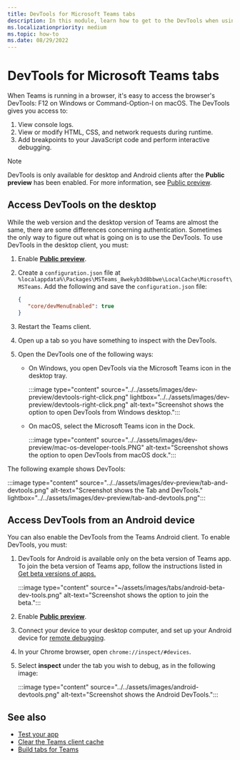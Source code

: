 ```yaml
---
title: DevTools for Microsoft Teams tabs
description: In this module, learn how to get to the DevTools when using the Microsoft Teams Desktop Client and debugging.
ms.localizationpriority: medium
ms.topic: how-to
ms.date: 08/29/2022
---
```


# DevTools for Microsoft Teams tabs

When Teams is running in a browser, it's easy to access the browser's DevTools: F12 on Windows or Command-Option-I on macOS. The DevTools gives you access to:

1. View console logs.
1. View or modify HTML, CSS, and network requests during runtime.
1. Add breakpoints to your JavaScript code and perform interactive debugging.

> [!NOTE]
> DevTools is only available for desktop and Android clients after the **Public preview** has been enabled. For more information, see [Public preview](~/resources/dev-preview/developer-preview-intro.md#desktop-or-web-client).

## Access DevTools on the desktop

While the web version and the desktop version of Teams are almost the same, there are some differences concerning authentication. Sometimes the only way to figure out what is going on is to use the DevTools. To use DevTools in the desktop client, you must:

1. Enable [**Public preview**](../../resources/dev-preview/developer-preview-intro.md#desktop-or-web-client).
1. Create a `configuration.json` file at `%localappdata%\Packages\MSTeams_8wekyb3d8bbwe\LocalCache\Microsoft\MSTeams`. Add the following and save the `configuration.json` file:

   ```json
   {
      "core/devMenuEnabled": true
   }
   ```
1. Restart the Teams client.
1. Open up a tab so you have something to inspect with the DevTools.
1. Open the DevTools one of the following ways:
    * On Windows, you open DevTools via the Microsoft Teams icon in the desktop tray.

      :::image type="content" source="../../assets/images/dev-preview/devtools-right-click.png" lightbox="../../assets/images/dev-preview/devtools-right-click.png" alt-text="Screenshot shows the option to open DevTools from Windows desktop.":::

    * On macOS, select the Microsoft Teams icon in the Dock.

      :::image type="content" source="../../assets/images/dev-preview/mac-os-developer-tools.PNG" alt-text="Screenshot shows the option to open DevTools from macOS dock.":::

The following example shows DevTools:

   :::image type="content" source="../../assets/images/dev-preview/tab-and-devtools.png" alt-text="Screenshot shows the Tab and DevTools." lightbox="../../assets/images/dev-preview/tab-and-devtools.png":::

## Access DevTools from an Android device

You can also enable the DevTools from the Teams Android client. To enable DevTools, you must:

1. DevTools for Android is available only on the beta version of Teams app. To join the beta version of Teams app, follow the instructions listed in [Get beta versions of apps.](https://support.google.com/googleplay/answer/7003180?hl=en#:~:text=Get%20beta%20versions%20of%20apps)

   :::image type="content" source="~/assets/images/tabs/android-beta-dev-tools.png" alt-text="Screenshot shows the option to join the beta.":::
   
1. Enable [**Public preview**](../../resources/dev-preview/developer-preview-intro.md#mobile-client).
1. Connect your device to your desktop computer, and set up your Android device for [remote debugging](https://developers.google.com/web/tools/chrome-devtools/remote-debugging/).
1. In your Chrome browser, open `chrome://inspect/#devices`.
1. Select **inspect** under the tab you wish to debug, as in the following image:

   :::image type="content" source="../../assets/images/android-devtools.png" alt-text="Screenshot shows the Android DevTools.":::

## See also

* [Test your app](../../concepts/build-and-test/test-app-overview.md)
* [Clear the Teams client cache](/microsoftteams/troubleshoot/teams-administration/clear-teams-cache)
* [Build tabs for Teams](../what-are-tabs.md)
